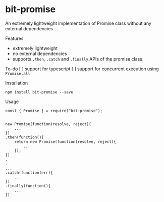 # bit-promise
An extremely lightweight implementation of Promise class without any external dependencies

Features
- extremely lightweight
- no external dependencies
- supports `.then`, `.catch` and `.finally` APIs of the promise class.

To-do
[ ] support for typescript
[ ] support for concurrent execution using `Promise.all`

Installation
```
npm install bit-promise --save
```

Usage
```
const { Promise } = require("bit-promise");


new Promise(function(resolve, reject){
    ...
})
.then(function(){
    return new Promise(function(resolve, reject){
        ...
    });
})
.
.
...
.catch(function(err){
	...
})
.finally(function(){
    ...
})
```